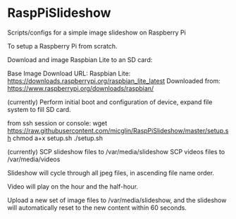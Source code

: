 # RaspPiSlideshow
Scripts/configs for a simple image slideshow on Raspberry Pi

To setup a Raspberry Pi from scratch.

Download and image Raspbian Lite to an SD card:

Base Image
Download URL:
Raspbian Lite: https://downloads.raspberrypi.org/raspbian_lite_latest
Downloaded from: https://www.raspberrypi.org/downloads/raspbian/

(currently) Perform initial boot and configuration of device, expand file system to fill SD card.

from ssh session or console:
	wget https://raw.githubusercontent.com/micglin/RaspPiSlideshow/master/setup.sh
	chmod a+x setup.sh
	./setup.sh

(currently) SCP slideshow files to /var/media/slideshow
			SCP videos files to /var/media/videos
			
Slideshow will cycle through all jpeg files, in ascending file name order.

Video will play on the hour and the half-hour.

Upload a new set of image files to /var/media/slideshow, and the slideshow will automatically reset to the new content within 60 seconds.
